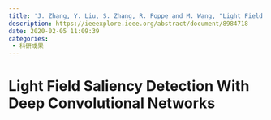 ```yaml
---
title: 'J. Zhang, Y. Liu, S. Zhang, R. Poppe and M. Wang, "Light Field Saliency Detection With Deep Convolutional Networks," in IEEE Transactions on Image Processing, vol. 29, pp. 4421-4434, 2020, doi: 10.1109/TIP.2020.2970529.'
description: https://ieeexplore.ieee.org/abstract/document/8984718
date: 2020-02-05 11:09:39
categories:
 - 科研成果
---
```

# Light Field Saliency Detection With Deep Convolutional Networks